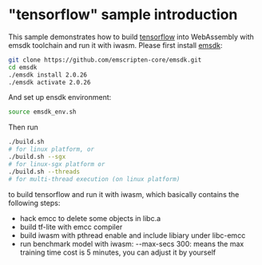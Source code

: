 "tensorflow" sample introduction
==============

This sample demonstrates how to build [tensorflow](https://github.com/tensorflow/tensorflow) into WebAssembly with emsdk toolchain and run it with iwasm. Please first install [emsdk](https://github.com/emscripten-core/emsdk):
```bash
git clone https://github.com/emscripten-core/emsdk.git
cd emsdk
./emsdk install 2.0.26
./emsdk activate 2.0.26
```
And set up ensdk environment:
```bash
source emsdk_env.sh
```
Then run
```bash
./build.sh
# for linux platform, or
./build.sh --sgx
# for linux-sgx platform or
./build.sh --threads
# for multi-thread execution (on linux platform)
```
to build tensorflow and run it with iwasm, which basically contains the following steps:
- hack emcc to delete some objects in libc.a
- build tf-lite with emcc compiler
- build iwasm with pthread enable and include libiary under libc-emcc
- run benchmark model with iwasm:
  --max-secs 300: means the max training time cost is 5 minutes, you can adjust it by yourself
